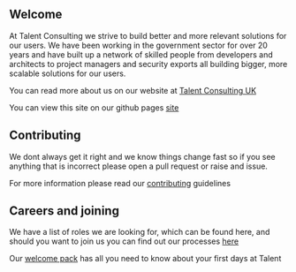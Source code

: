 ## Welcome

At Talent Consulting we strive to build better and more relevant solutions for our users. We have been working 
in the government sector for over 20 years and have built up a network of skilled people from developers and architects to 
project managers and security exports all building bigger, more scalable solutions for our users.

You can read more about us on our website at [Talent Consulting UK](http://www.talentconsulting.uk)

You can view this site on our github pages [site](https://talentconsulting.github.io)

## Contributing

We dont always get it right and we know things change fast so if you see anything that is incorrect
 please open a pull request or raise and issue.

For more information please read our [contributing](./handbook/guides/contrubuting.md) guidelines 

## Careers and joining

We have a list of roles we are looking for, which can be found here, and should you want to join us 
you can find out our processes [here](./handbook/guides/joining.md)

Our [welcome pack](./handbook/guides/welcome.md) has all you need to know about your first days at Talent

[comment]: <> (## Our policies)

[comment]: <> (We strongly believe that treating you, our clients and employees with respect and equal opportunities is the cornerstone)

[comment]: <> (of a successful company.)

[comment]: <> (We have strong ethics on this area of our busines. You can read more [here]&#40;./handbook/guides/policies.md&#41;)